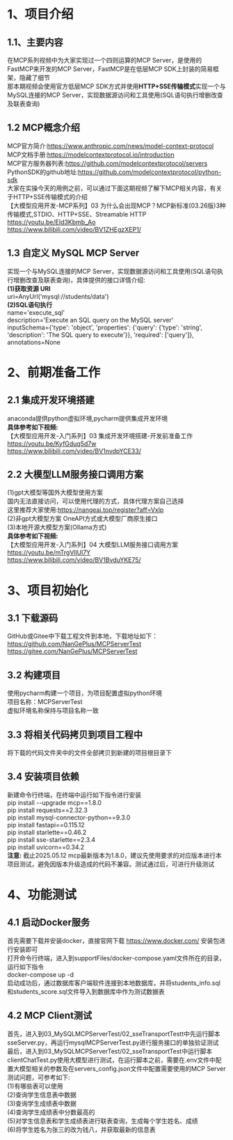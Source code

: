 # 1、项目介绍                  
## 1.1、主要内容
在MCP系列视频中为大家实现过一个四则运算的MCP Server，是使用的FastMCP来开发的MCP Server，FastMCP是在低层MCP SDK上封装的简易框架，隐藏了细节               
那本期视频会使用官方低层MCP SDK方式并使用**HTTP+SSE传输模式**实现一个与MySQL连接的MCP Server，实现数据源访问和工具使用(SQL语句执行增删改查及联表查询)            

## 1.2 MCP概念介绍              
MCP官方简介:https://www.anthropic.com/news/model-context-protocol                                                                                       
MCP文档手册:https://modelcontextprotocol.io/introduction                                                   
MCP官方服务器列表:https://github.com/modelcontextprotocol/servers                             
PythonSDK的github地址:https://github.com/modelcontextprotocol/python-sdk                       
大家在实操今天的用例之前，可以通过下面这期视频了解下MCP相关内容，有关于HTTP+SSE传输模式的介绍                          
【大模型应用开发-MCP系列】03 为什么会出现MCP？MCP新标准(03.26版)3种传输模式,STDIO、HTTP+SSE、Streamable HTTP                     
https://youtu.be/EId3Kbmb_Ao           
https://www.bilibili.com/video/BV1ZHEgzXEP1/                 

## 1.3 自定义 MySQL MCP Server 
实现一个与MySQL连接的MCP Server，实现数据源访问和工具使用(SQL语句执行增删改查及联表查询)，具体提供的接口详情介绍:                                            
**(1)获取资源 URI**                           
uri=AnyUrl('mysql://students/data')                            
**(2)SQL语句执行**                         
name='execute_sql'                    
description='Execute an SQL query on the MySQL server'                     
inputSchema={'type': 'object', 'properties': {'query': {'type': 'string', 'description': 'The SQL query to execute'}}, 'required': ['query']}, annotations=None               


# 2、前期准备工作
## 2.1 集成开发环境搭建  
anaconda提供python虚拟环境,pycharm提供集成开发环境                                              
**具体参考如下视频:**                        
【大模型应用开发-入门系列】03 集成开发环境搭建-开发前准备工作                         
https://youtu.be/KyfGduq5d7w                     
https://www.bilibili.com/video/BV1nvdpYCE33/                      

## 2.2 大模型LLM服务接口调用方案
(1)gpt大模型等国外大模型使用方案                  
国内无法直接访问，可以使用代理的方式，具体代理方案自己选择                        
这里推荐大家使用:https://nangeai.top/register?aff=Vxlp                        
(2)非gpt大模型方案 OneAPI方式或大模型厂商原生接口                                              
(3)本地开源大模型方案(Ollama方式)                                              
**具体参考如下视频:**                                           
【大模型应用开发-入门系列】04 大模型LLM服务接口调用方案                    
https://youtu.be/mTrgVllUl7Y               
https://www.bilibili.com/video/BV1BvduYKE75/                             


# 3、项目初始化
## 3.1 下载源码
GitHub或Gitee中下载工程文件到本地，下载地址如下：                
https://github.com/NanGePlus/MCPServerTest                                                                    
https://gitee.com/NanGePlus/MCPServerTest                                                              

## 3.2 构建项目 
使用pycharm构建一个项目，为项目配置虚拟python环境                         
项目名称：MCPServerTest                                          
虚拟环境名称保持与项目名称一致                            

## 3.3 将相关代码拷贝到项目工程中           
将下载的代码文件夹中的文件全部拷贝到新建的项目根目录下                             

## 3.4 安装项目依赖                            
新建命令行终端，在终端中运行如下指令进行安装          
pip install --upgrade mcp==1.8.0                                                
pip install requests==2.32.3                         
pip install mysql-connector-python==9.3.0             
pip install fastapi==0.115.12             
pip install starlette==0.46.2                          
pip install sse-starlette==2.3.4         
pip install uvicorn==0.34.2            
**注意:** 截止2025.05.12 mcp最新版本为1.8.0，建议先使用要求的对应版本进行本项目测试，避免因版本升级造成的代码不兼容。测试通过后，可进行升级测试                         
 

# 4、功能测试
## 4.1 启动Docker服务            
首先需要下载并安装docker，直接官网下载 https://www.docker.com/ 安装包进行安装即可                         
打开命令行终端，进入到supportFiles/docker-compose.yaml文件所在的目录，运行如下指令                                    
docker-compose up -d                
启动成功后，通过数据库客户端软件连接到本地数据库，并将students_info.sql和students_score.sql文件导入到数据库中作为测试数据表                    

## 4.2 MCP Client测试   
首先，进入到03_MySQLMCPServerTest/02_sseTransportTestt中先运行脚本sseServer.py，再运行mysqlMCPServerTest.py进行服务接口的单独验证测试                                                     
最后，进入到03_MySQLMCPServerTest/02_sseTransportTest中运行脚本clientChatTest.py使用大模型进行测试，在运行脚本之前，需要在.env文件中配置大模型相关的参数及在servers_config.json文件中配置需要使用的MCP Server              
测试问题，可参考如下:                                
(1)有哪些表可以使用                                             
(2)查询学生信息表中数据                                                   
(3)查询学生成绩表中数据                                               
(4)查询学生成绩表中分数最高的                                              
(5)对学生信息表和学生成绩表进行联表查询，生成每个学生姓名、成绩                     
(6)将学生姓名为张三的改为钱八，并获取最新的信息表       

         
 
